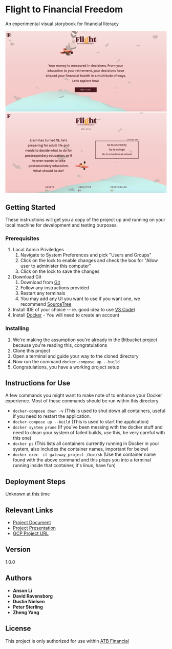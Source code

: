 # Flight to Financial Freedom

An experimental visual storybook for financial literacy

![Example 1](game-1.png?raw=true "Example 1")
![Example 2](game-2.png?raw=true "Example 2")

## Getting Started

These instructions will get you a copy of the project up and running on your local machine for development and testing purposes.

### Prerequisites

1. Local Admin Priviledges
    1. Navigate to System Preferences and pick "Users and Groups"
    2. Click on the lock to enable changes and check the box for "Allow user to administer this computer"
    3. Click on the lock to save the changes
2. Download Git
    1. Download from [Git](https://git-scm.com/)
    2. Follow any instructions provided
    3. Restart any terminals
    4. You may add any UI you want to use if you want one, we recommend [SourceTree](https://www.sourcetreeapp.com/)
4. Install IDE of your choice -- ie. good idea to use [VS Code](https://code.visualstudio.com/))
5. Install [Docker](https://hub.docker.com/editions/community/docker-ce-desktop-mac) - You will need to create an account

### Installing

1. We're making the assumption you're already in the Bitbucket project because you're reading this, congratulations
2. Clone this project
3. Open a terminal and guide your way to the cloned directory
6. Now run the command `docker-compose up --build`
5. Congratulations, you have a working project setup

## Instructions for Use

A few commands you might want to make note of to enhance your Docker experience. Most of these commands should be run within this directory.

* `docker-compose down -v` (This is used to shut down all containers, useful if you need to restart the application.
* `docker-compose up --build` (This is used to start the application)
* `docker system prune` (If you've been messing with the docker stuff and need to clean your system of failed builds, use this, be very careful with this one)
* `docker ps` (This lists all containers currently running in Docker in your system, also includes the container names, important for below)
* `docker exec -it gateway_project /bin/sh` (Use the container name found with the above command and this plops you into a terminal running inside that container, it's linux, have fun)

## Deployment Steps

Unknown at this time

## Relevant Links

* [Project Document](https://docs.google.com/document/d/14KjvRyEKuJkHKR1nenBJ1VThOntbTrW4D8u6b6f_Dls/edit?ts=5cd4797a)
* [Project Presentation](https://docs.google.com/presentation/d/1vYeg4IAHFxbRN28_JB5d2a2k1tGAqhqe1DZlP-XGhmE/edit#slide=id.g5a6cc37c17_0_0)
* [GCP Project URL](https://console.cloud.google.com/home/dashboard?project=gateway-hackday)

## Version
1.0.0

## Authors
* **Anson Li**
* **David Ravensborg**
* **Dustin Nielsen**
* **Peter Sterling**
* **Zheng Yang**

## License

This project is only authorized for use within [ATB Financial](https://www.atb.com/Pages/default.aspx)
